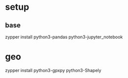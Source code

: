 # setup

## base
zypper install python3-pandas python3-jupyter_notebook
# geo
zypper install python3-gpxpy python3-Shapely